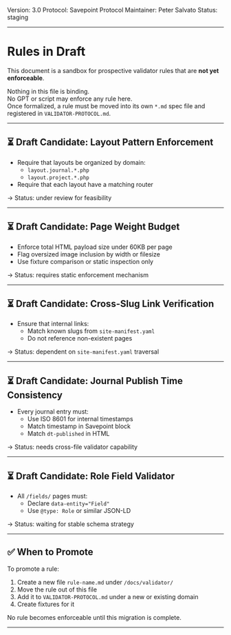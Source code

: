 Version: 3.0
Protocol: Savepoint Protocol
Maintainer: Peter Salvato
Status: staging

---

# Rules in Draft

This document is a sandbox for prospective validator rules that are **not yet enforceable**.

Nothing in this file is binding.  
No GPT or script may enforce any rule here.  
Once formalized, a rule must be moved into its own `*.md` spec file and registered in `VALIDATOR-PROTOCOL.md`.

---

## ⏳ Draft Candidate: Layout Pattern Enforcement

- Require that layouts be organized by domain:
  - `layout.journal.*.php`
  - `layout.project.*.php`
- Require that each layout have a matching router

→ Status: under review for feasibility

---

## ⏳ Draft Candidate: Page Weight Budget

- Enforce total HTML payload size under 60KB per page
- Flag oversized image inclusion by width or filesize
- Use fixture comparison or static inspection only

→ Status: requires static enforcement mechanism

---

## ⏳ Draft Candidate: Cross-Slug Link Verification

- Ensure that internal links:
  - Match known slugs from `site-manifest.yaml`
  - Do not reference non-existent pages

→ Status: dependent on `site-manifest.yaml` traversal

---

## ⏳ Draft Candidate: Journal Publish Time Consistency

- Every journal entry must:
  - Use ISO 8601 for internal timestamps
  - Match timestamp in Savepoint block
  - Match `dt-published` in HTML

→ Status: needs cross-file validator capability

---

## ⏳ Draft Candidate: Role Field Validator

- All `/fields/` pages must:
  - Declare `data-entity="Field"`
  - Use `@type: Role` or similar JSON-LD

→ Status: waiting for stable schema strategy

---

## ✅ When to Promote

To promote a rule:

1. Create a new file `rule-name.md` under `/docs/validator/`
2. Move the rule out of this file
3. Add it to `VALIDATOR-PROTOCOL.md` under a new or existing domain
4. Create fixtures for it

No rule becomes enforceable until this migration is complete.

---

